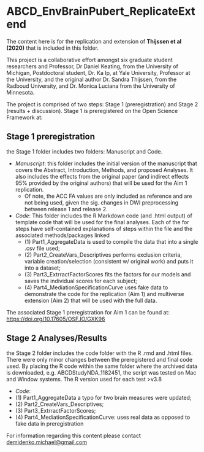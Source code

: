 # ABCD_EnvBrainPubert_ReplicateExtend

The content here is for the replication and extension of **Thijssen et al (2020)** that is included in this folder.

This project is a collaborative effort amongst six graduate student researchers and Professor, Dr Daniel Keating, from the University of Michigan, Postdoctoral student, Dr. Ka Ip,  at Yale University, Professor at the University, and the original author Dr. Sandra Thijssen, from the Radboud University, and Dr. Monica Luciana from the University of Minnesota.

The project is comprised of two steps: Stage 1 (preregistration) and Stage 2 (results + discussion). Stage 1 is preregistered on the Open Science Framework at: 

## Stage 1 preregistration 
the Stage 1 folder includes two folders: Manuscript and Code. 

  + *Manuscript*: this folder includes the initial version of the manuscript that covers the Abstract, Introduction, Methods, and proposed Analyses. It also includes the effects from the original paper (and indirect effects 95% provided by the original authors) that will be used for the Aim 1 replication. 
    + Of note, the ACC FA values are only included as reference and are not being used, given the sig. changes in DWI preprocessing between release 1 and release 2.
  +	*Code*: This folder includes the R Markdown code (and .html output) of template code that will be used for the final analyses. Each of the for steps have self-contained explanations of steps within the file and the associated methods/packages linked 
    + (1) Part1_AggregateData is used to compile the data that into a single .csv file used; 
    + (2) Part2_CreateVars_Descriptives performs exclusion criteria, variable creation/selection (consistent w/ original work) and puts it into a dataset; 
    + (3) Part3_ExtrractFactorScores fits the factors for our models and saves the individual scores for each subject;
    + (4) Part4_MediationSpecificationCurve uses fake data to demonstrate the code for the replication (Aim 1) and multiverse extension (Aim 2) that will be used with the full data.

The associated Stage 1 preregistration for Aim 1 can be found at: https://doi.org/10.17605/OSF.IO/GXK96

## Stage 2 Analyses/Results
the Stage 2 folder includes the code folder with the R .rmd and .html files. There were only minor changes between
the preregistered and final code used. By placing the R code within the same folder where the archived data is downloaded, e.g. ABCDStudyNDA_1182451, the script was tested on Mac and Window systems. The R version used for each test >v3.8   
+	*Code*: 
  + (1) Part1_AggregateData a typo for two brain measures were updated; 
  + (2) Part2_CreateVars_Descriptives; 
  + (3) Part3_ExtrractFactorScores;
  + (4) Part4_MediationSpecificationCurve: uses real data as opposed to fake data in preregistration



For information regarding this content please contact demidenko.michael@gmail.com


